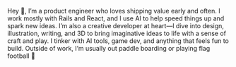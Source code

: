 Hey 👋, I’m a product engineer who loves shipping value early and often. I work mostly with Rails and React, and I use AI to help speed things up and spark new ideas. I’m also a creative developer at heart—I dive into design, illustration, writing, and 3D to bring imaginative ideas to life with a sense of craft and play. I tinker with AI tools, game dev, and anything that feels fun to build. Outside of work, I’m usually out paddle boarding or playing flag football 🏈
